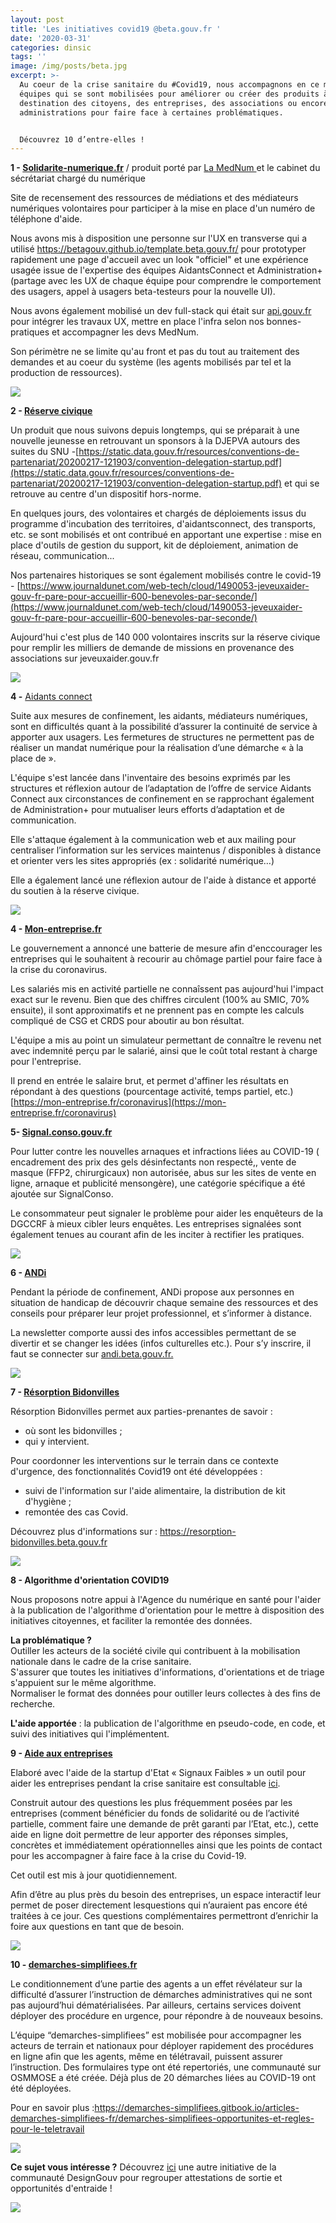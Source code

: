 ```yaml
---
layout: post
title: 'Les initiatives covid19 @beta.gouv.fr '
date: '2020-03-31'
categories: dinsic
tags: ''
image: /img/posts/beta.jpg
excerpt: >-
  Au coeur de la crise sanitaire du #Covid19, nous accompagnons en ce moment des
  équipes qui se sont mobilisées pour améliorer ou créer des produits à
  destination des citoyens, des entreprises, des associations ou encore les
  administrations pour faire face à certaines problématiques.


  Découvrez 10 d’entre-elles !
---
```

**1 - [Solidarite-numerique.fr](http://solidarite-numerique.fr/)** / produit porté par [La MedNum ](https://lamednum.coop)et le cabinet du sécrétariat chargé du numérique

Site de recensement des ressources de médiations et des médiateurs numériques volontaires pour participer à la mise en place d'un numéro de téléphone d'aide.

Nous avons mis à disposition une personne sur l'UX en transverse qui a utilisé [https://betagouv.​github.io/template.beta.gouv.​fr/](https://betagouv.github.io/template.beta.gouv.fr/) pour prototyper rapidement une page d'accueil avec un look "officiel" et une expérience usagée issue de l'expertise des équipes AidantsConnect et Administration+ (partage avec les UX de chaque équipe pour comprendre le comportement des usagers, appel à usagers beta-testeurs pour la nouvelle UI).

Nous avons également mobilisé un dev full-stack qui était sur [api.gouv.fr](http://api.gouv.fr/) pour intégrer les travaux UX, mettre en place l'infra selon nos bonnes-pratiques et accompagner les devs MedNum. 

Son périmètre ne se limite qu'au front et pas du tout au traitement des demandes et au coeur du système (les agents mobilisés par tel et la production de ressources).

![](/img/posts/slack-imgs.com.png)

**2 - [Réserve civique](https://covid19.reserve-civique.gouv.fr)**

Un produit que nous suivons depuis longtemps, qui se préparait à une nouvelle jeunesse en retrouvant un sponsors à la DJEPVA autours des suites du SNU -[https://static.data.gouv.fr/​resources/conventions-de-​partenariat/20200217-121903/​convention-delegation-startup.​pdf](https://static.data.gouv.fr/resources/conventions-de-partenariat/20200217-121903/convention-delegation-startup.pdf) et qui se retrouve au centre d'un dispositif hors-norme.

En quelques jours, des volontaires et chargés de déploiements issus du programme d'incubation des territoires, d'aidantsconnect, des transports, etc. se sont mobilisés et ont contribué en apportant une expertise : mise en place d'outils de gestion du support, kit de déploiement, animation de réseau, communication...

Nos partenaires historiques se sont également mobilisés contre le covid-19 - [https://www.journaldunet.​com/web-tech/cloud/1490053-​jeveuxaider-gouv-fr-pare-pour-​accueillir-600-benevoles-par-​seconde/](https://www.journaldunet.com/web-tech/cloud/1490053-jeveuxaider-gouv-fr-pare-pour-accueillir-600-benevoles-par-seconde/)

Aujourd'hui c'est plus de 140 000 volontaires inscrits sur la réserve civique pour remplir les milliers de demande de missions en provenance des associations sur jeveuxaider.gouv.fr 

![](/img/posts/euwqvvlxgaebqnb.jpg)

**4 -** [Aidants connect](https://aidantsconnect.beta.gouv.fr)

Suite aux mesures de confinement, les aidants, médiateurs numériques, sont en difficultés quant à la possibilité d’assurer la continuité de service à apporter aux usagers. Les fermetures de structures ne permettent pas de réaliser un mandat numérique pour la réalisation d’une démarche « à la place de ». 

L'équipe s'est lancée dans l'inventaire des besoins exprimés par les structures et réflexion autour de l’adaptation de l’offre de service Aidants Connect aux circonstances de confinement en se rapprochant également de Administration+ pour mutualiser leurs efforts d’adaptation et de communication. 

Elle s'attaque également à la communication web et aux mailing pour centraliser l’information sur les services maintenus / disponibles à distance et orienter vers les sites appropriés (ex : solidarité numérique…) 

Elle a également lancé une réflexion autour de l'aide à distance et apporté du soutien à la réserve civique.

![](/img/posts/capture-d-e-cran-2020-03-31-a-20.13.12.png)

**4 - [Mon-entreprise.fr](http://mon-entreprise.fr/)**

Le gouvernement a annoncé une batterie de mesure afin d'enccourager les entreprises qui le souhaitent à recourir au chômage partiel pour faire face à la crise du coronavirus.

Les salariés mis en activité partielle ne connaîssent pas aujourd'hui l'impact exact sur le revenu. Bien que des chiffres circulent (100% au SMIC, 70% ensuite), il sont approximatifs et ne prennent pas en compte les calculs compliqué de CSG et CRDS pour aboutir au bon résultat.

L'équipe a mis au point un simulateur permettant de connaître le revenu net avec indemnité perçu par le salarié, ainsi que le coût total restant à charge pour l'entreprise.

Il prend en entrée le salaire brut, et permet d'affiner les résultats en répondant à des questions (pourcentage activité, temps partiel, etc.) [https://mon-entreprise.fr/​coronavirus](https://mon-entreprise.fr/coronavirus)

**5- [Signal.conso.gouv.fr](http://signal.conso.gouv.fr/)**

Pour lutter contre les nouvelles arnaques et infractions liées au COVID-19 ( encadrement des prix des gels désinfectants non respecté,, vente de masque (FFP2, chirurgicaux) non autorisée, abus sur les sites de vente en ligne, arnaque et publicité mensongère), une catégorie spécifique a été ajoutée sur SignalConso. 

Le consommateur peut signaler le problème pour aider les enquêteurs de la DGCCRF à mieux cibler leurs enquêtes. Les entreprises signalées sont également tenues au courant afin de les inciter à rectifier les pratiques.

![](/img/posts/capture-d-e-cran-2020-03-31-a-20.14.30.png)

**6 - [ANDi]([andi.beta.gouv.fr](http://andi.beta.gouv.fr/))**

Pendant la période de confinement, ANDi propose aux personnes en situation de handicap de découvrir chaque semaine des ressources et des conseils pour préparer leur projet professionnel, et s’informer à distance. 

La newsletter comporte aussi des infos accessibles permettant de se divertir et se changer les idées (infos culturelles etc.). Pour s’y inscrire, il faut se connecter sur [andi.beta.gouv.fr.](http://andi.beta.gouv.fr/)

![](/img/posts/capture-d-e-cran-2020-03-31-a-20.15.16.png)

**7 - [Résorption Bidonvilles](https://resorption-bidonvilles.beta.gouv.fr)**

Résorption Bidonvilles permet aux parties-prenantes de savoir :

* où sont les bidonvilles ;
* qui y intervient.

Pour coordonner les interventions sur le terrain dans ce contexte d'urgence, des fonctionnalités Covid19 ont été développées :

* suivi de l'information sur l'aide alimentaire, la distribution de kit d'hygiène ;
* remontée des cas Covid.

Découvrez plus d'informations sur : <https://resorption-bidonvilles.beta.gouv.fr>

![](/img/posts/capture-d-e-cran-2020-03-31-a-20.17.51.png)

**8 - Algorithme d'orientation COVID19**

Nous proposons notre appui à l'Agence du numérique en santé pour l'aider à la publication de l'algorithme d'orientation pour le mettre à disposition des initiatives citoyennes, et faciliter la remontée des données.

**La problématique ?**\
Outiller les acteurs de la société civile qui contribuent à la mobilisation nationale dans le cadre de la crise sanitaire.\
S'assurer que toutes les initiatives d'informations, d'orientations et de triage s'appuient sur le même algorithme.\
Normaliser le format des données pour outiller leurs collectes à des fins de recherche.

**L'aide apportée** : la publication de l'algorithme en pseudo-code, en code, et suivi des initiatives qui l'implémentent.

**9 - [Aide aux entreprises](https://info-entreprises-covid19.economie.gouv.fr/kb)**

Elaboré avec l'aide de la startup d'Etat « Signaux Faibles » un outil pour aider les entreprises pendant la crise sanitaire est consultable [ici](https://info-entreprises-covid19.economie.gouv.fr/kb). 

Construit autour des questions les plus fréquemment posées par les entreprises (comment bénéficier du fonds de solidarité ou de l’activité partielle, comment faire une demande de prêt garanti par l’Etat, etc.), cette aide en ligne doit permettre de leur apporter des réponses simples, concrètes et immédiatement opérationnelles ainsi que les points de contact pour les accompagner à faire face à la crise du Covid-19. 

Cet outil est mis à jour quotidiennement.

Afin d’être au plus près du besoin des entreprises, un espace interactif leur permet de poser directement lesquestions qui n’auraient pas encore été traitées à ce jour. Ces questions complémentaires permettront d’enrichir la foire aux questions en tant que de besoin.

![](/img/posts/capture-d-e-cran-2020-03-31-a-20.16.50.png)

**10 - [demarches-simplifiees.fr](http://demarches-simplifiees.fr/)**

Le conditionnement d’une partie des agents a un effet révélateur sur la difficulté d’assurer l’instruction de démarches administratives qui ne sont pas aujourd’hui dématérialisées. Par ailleurs, certains services doivent déployer des procédure en urgence, pour répondre à de nouveaux besoins.

L’équipe “demarches-simplifiees” est mobilisée pour accompagner les acteurs de terrain et nationaux pour déployer rapidement des procédures en ligne afin que les agents, même en télétravail, puissent assurer l’instruction. Des formulaires type ont été repertoriés, une communauté sur OSMMOSE a été créée. Déjà plus de 20 démarches liées au COVID-19 ont été déployées.

Pour en savoir plus :<https://demarches-simplifiees.gitbook.io/articles-demarches-simplifiees-fr/demarches-simplifiees-opportunites-et-regles-pour-le-teletravail>

![](/img/posts/capture-d-e-cran-2020-03-31-a-20.19.32.png)

**Ce sujet vous intéresse ?** Découvrez [ici](https://design.numerique.gouv.fr/covid-19/#initiatives) une autre initiative de la communauté DesignGouv pour regrouper attestations de sortie et opportunités d'entraide [](https://design.numerique.gouv.fr/covid-19/#initiatives)!

![](/img/posts/capture-d-e-cran-2020-03-31-a-20.20.35.png)